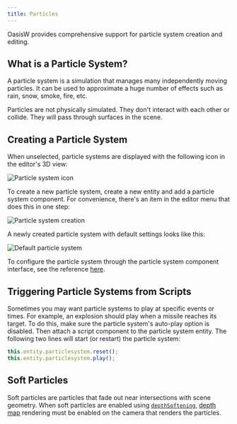 ```yaml
---
title: Particles
---
```


OasisW provides comprehensive support for particle system creation and editing.

## What is a Particle System?

A particle system is a simulation that manages many independently moving particles. It can be used to approximate a huge number of effects such as rain, snow, smoke, fire, etc.

Particles are not physically simulated. They don't interact with each other or collide. They will pass through surfaces in the scene.

## Creating a Particle System

When unselected, particle systems are displayed with the following icon in the editor's 3D view:

![Particle system icon](/img/user-manual/graphics/particles/particle_system_icon.png)

To create a new particle system, create a new entity and add a particle system component. For convenience, there's an item in the editor menu that does this in one step:

![Particle system creation](/img/user-manual/graphics/particles/particle_system_create.png)

A newly created particle system with default settings looks like this:

![Default particle system](/img/user-manual/graphics/particles/particle_system_default.gif)

To configure the particle system through the particle system component interface, see the reference [here][4].

## Triggering Particle Systems from Scripts

Sometimes you may want particle systems to play at specific events or times. For example, an explosion should play when a missile reaches its target. To do this, make sure the particle system's auto-play option is disabled. Then attach a script component to the particle system entity. The following two lines will start (or restart) the particle system:

```javascript
this.entity.particlesystem.reset();
this.entity.particlesystem.play();
```

## Soft Particles

Soft particles are particles that fade out near intersections with scene geometry. When soft particles are enabled using [```depthSoftening```][5], [depth map][6] rendering must be enabled on the camera that renders the particles.

[4]: /user-manual/scenes/components/particlesystem
[5]: https://manual.oasisserver.link/engine/classes/ParticleSystemComponent.html#depthsoftening
[6]: /user-manual/graphics/cameras/depth-layer
